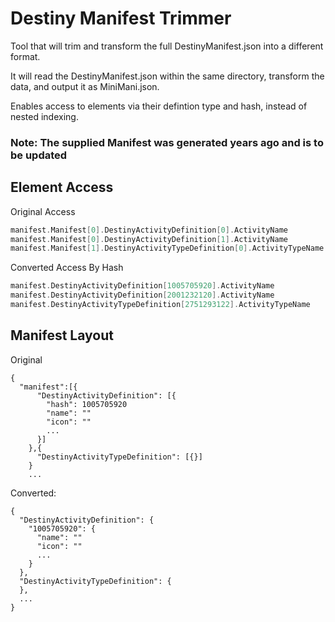 # Destiny Manifest Trimmer

Tool that will trim and transform the full DestinyManifest.json into a different format. 

It will read the DestinyManifest.json within the same directory, transform the data, and output it as MiniMani.json.

Enables access to elements via their defintion type and hash, instead of nested indexing.

### **Note: The supplied Manifest was generated years ago and is to be updated**

## Element Access
Original Access
```go
manifest.Manifest[0].DestinyActivityDefinition[0].ActivityName
manifest.Manifest[0].DestinyActivityDefinition[1].ActivityName
manifest.Manifest[1].DestinyActivityTypeDefinition[0].ActivityTypeName
```
Converted Access By Hash
```go
manifest.DestinyActivityDefinition[1005705920].ActivityName
manifest.DestinyActivityDefinition[2001232120].ActivityName
manifest.DestinyActivityTypeDefinition[2751293122].ActivityTypeName
```

## Manifest Layout
Original
```
{
  "manifest":[{
      "DestinyActivityDefinition": [{
        "hash": 1005705920
        "name": ""
        "icon": ""
        ...
      }]
    },{
      "DestinyActivityTypeDefinition": [{}]
    }
    ...
```

Converted:
```
{
  "DestinyActivityDefinition": {
    "1005705920": {
      "name": ""
      "icon": ""
      ...
    }
  },
  "DestinyActivityTypeDefinition": {
  },
  ...
}

